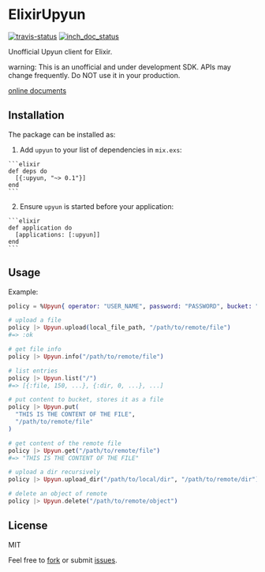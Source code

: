# ElixirUpyun

[![travis-status](https://travis-ci.org/qhwa/exhtml.svg?branch=master)](https://travis-ci.org/qhwa/exhtml)
[![inch_doc_status](http://inch-ci.org/github/qhwa/elixir-upyun.svg?branch=master)](http://inch-ci.org/github/qhwa/elixir-upyun/suggestions)

Unofficial Upyun client for Elixir.

warning: This is an unofficial and under development SDK. APIs may change frequently. Do NOT use it in your production.

[online documents](https://hexdocs.pm/hlj_upyun/Upyun.html)

## Installation

The package can be installed as:

  1. Add `upyun` to your list of dependencies in `mix.exs`:

    ```elixir
    def deps do
      [{:upyun, "~> 0.1"}]
    end
    ```

  2. Ensure `upyun` is started before your application:

    ```elixir
    def application do
      [applications: [:upyun]]
    end
    ```

## Usage
Example:

```elixir
policy = %Upyun{ operator: "USER_NAME", password: "PASSWORD", bucket: "BUCKET" }

# upload a file
policy |> Upyun.upload(local_file_path, "/path/to/remote/file")
#=> :ok

# get file info
policy |> Upyun.info("/path/to/remote/file")

# list entries
policy |> Upyun.list("/")
#=> [{:file, 150, ...}, {:dir, 0, ...}, ...]

# put content to bucket, stores it as a file
policy |> Upyun.put(
  "THIS IS THE CONTENT OF THE FILE",
  "/path/to/remote/file"
)

# get content of the remote file
policy |> Upyun.get("/path/to/remote/file")
#=> "THIS IS THE CONTENT OF THE FILE"

# upload a dir recursively
policy |> Upyun.upload_dir("/path/to/local/dir", "/path/to/remote/dir")

# delete an object of remote
policy |> Upyun.delete("/path/to/remote/object")
```

## License
MIT


Feel free to [fork](https://github.com/qhwa/elixir-upyun) or submit [issues](https://github.com/qhwa/elixir-upyun/issues).

